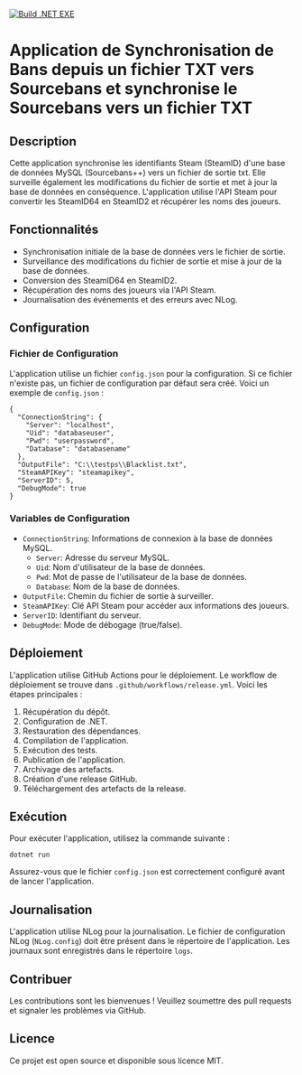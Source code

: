 [![Build .NET EXE](https://github.com/Royal-Multi-Gamers/Ban-Sync-Sourcebans/actions/workflows/dotnet.yml/badge.svg)](https://github.com/Royal-Multi-Gamers/Ban-Sync-Sourcebans/actions/workflows/dotnet.yml)
# Application de Synchronisation de Bans depuis un fichier TXT vers Sourcebans et synchronise le Sourcebans vers un fichier TXT

## Description

Cette application synchronise les identifiants Steam (SteamID) d'une base de données MySQL (Sourcebans++) vers un fichier de sortie txt. Elle surveille également les modifications du fichier de sortie et met à jour la base de données en conséquence. L'application utilise l'API Steam pour convertir les SteamID64 en SteamID2 et récupérer les noms des joueurs.

## Fonctionnalités

- Synchronisation initiale de la base de données vers le fichier de sortie.
- Surveillance des modifications du fichier de sortie et mise à jour de la base de données.
- Conversion des SteamID64 en SteamID2.
- Récupération des noms des joueurs via l'API Steam.
- Journalisation des événements et des erreurs avec NLog.

## Configuration

### Fichier de Configuration

L'application utilise un fichier `config.json` pour la configuration. Si ce fichier n'existe pas, un fichier de configuration par défaut sera créé. Voici un exemple de `config.json` :
```
{
  "ConnectionString": {
    "Server": "localhost",
    "Uid": "databaseuser",
    "Pwd": "userpassword",
    "Database": "databasename"
  },
  "OutputFile": "C:\\testps\\Blacklist.txt",
  "SteamAPIKey": "steamapikey",
  "ServerID": 5,
  "DebugMode": true
}
```


### Variables de Configuration

- `ConnectionString`: Informations de connexion à la base de données MySQL.
  - `Server`: Adresse du serveur MySQL.
  - `Uid`: Nom d'utilisateur de la base de données.
  - `Pwd`: Mot de passe de l'utilisateur de la base de données.
  - `Database`: Nom de la base de données.
- `OutputFile`: Chemin du fichier de sortie à surveiller.
- `SteamAPIKey`: Clé API Steam pour accéder aux informations des joueurs.
- `ServerID`: Identifiant du serveur.
- `DebugMode`: Mode de débogage (true/false).

## Déploiement

L'application utilise GitHub Actions pour le déploiement. Le workflow de déploiement se trouve dans `.github/workflows/release.yml`. Voici les étapes principales :

1. Récupération du dépôt.
2. Configuration de .NET.
3. Restauration des dépendances.
4. Compilation de l'application.
5. Exécution des tests.
6. Publication de l'application.
7. Archivage des artefacts.
8. Création d'une release GitHub.
9. Téléchargement des artefacts de la release.

## Exécution

Pour exécuter l'application, utilisez la commande suivante :

```
dotnet run
```

Assurez-vous que le fichier `config.json` est correctement configuré avant de lancer l'application.

## Journalisation

L'application utilise NLog pour la journalisation. Le fichier de configuration NLog (`NLog.config`) doit être présent dans le répertoire de l'application. Les journaux sont enregistrés dans le répertoire `logs`.

## Contribuer

Les contributions sont les bienvenues ! Veuillez soumettre des pull requests et signaler les problèmes via GitHub.

## Licence

Ce projet est open source et disponible sous licence MIT.
